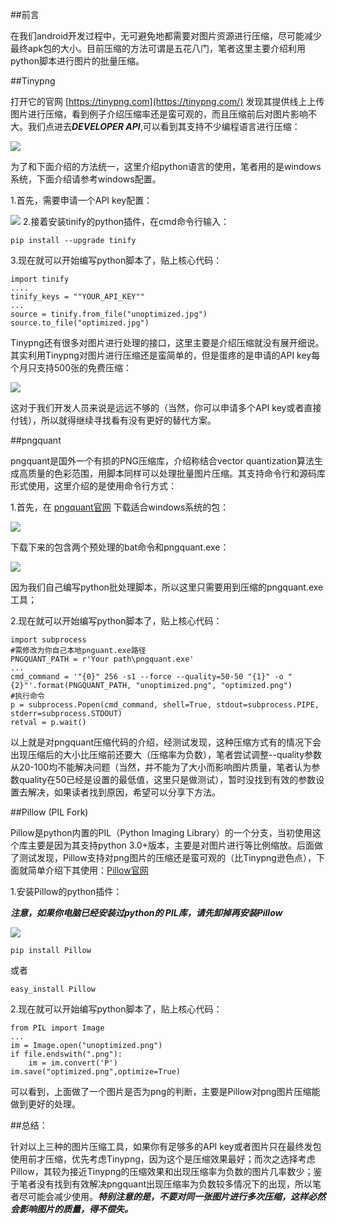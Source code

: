##前言

在我们android开发过程中，无可避免地都需要对图片资源进行压缩，尽可能减少最终apk包的大小。目前压缩的方法可谓是五花八门，笔者这里主要介绍利用python脚本进行图片的批量压缩。<!-- more -->

##Tinypng

打开它的官网 [https://tinypng.com](https://tinypng.com/) 发现其提供线上上传图片进行压缩，看到例子介绍压缩率还是蛮可观的，而且压缩前后对图片影响不大。我们点进去***DEVELOPER API***,可以看到其支持不少编程语言进行压缩：

![](http://i.imgur.com/Kw8u1l6.png)

为了和下面介绍的方法统一，这里介绍python语言的使用，笔者用的是windows系统，下面介绍请参考windows配置。

1.首先，需要申请一个API key配置：

![](http://i.imgur.com/wSSlLG0.png)
2.接着安装tinify的python插件，在cmd命令行输入：

	pip install --upgrade tinify

3.现在就可以开始编写python脚本了，贴上核心代码： 

	import tinify
	....
	tinify_keys = ""YOUR_API_KEY""
	...
	source = tinify.from_file("unoptimized.jpg")
	source.to_file("optimized.jpg")

Tinypng还有很多对图片进行处理的接口，这里主要是介绍压缩就没有展开细说。其实利用Tinypng对图片进行压缩还是蛮简单的，但是蛋疼的是申请的API key每个月只支持500张的免费压缩：

![](http://i.imgur.com/SQeVvT0.png)

这对于我们开发人员来说是远远不够的（当然，你可以申请多个API key或者直接付钱），所以就得继续寻找看有没有更好的替代方案。

##pngquant

pngquant是国外一个有损的PNG压缩库，介绍称结合vector quantization算法生成高质量的色彩范围，用脚本同样可以处理批量图片压缩。其支持命令行和源码库形式使用，这里介绍的是使用命令行方式：

1.首先，在 [pngquant官网](https://pngquant.org/)  下载适合windows系统的包：

![](http://i.imgur.com/niSwhMV.png)

下载下来的包含两个预处理的bat命令和pngquant.exe：

![](http://i.imgur.com/AZyrNsD.png)

因为我们自己编写python批处理脚本，所以这里只需要用到压缩的pngquant.exe工具；

2.现在就可以开始编写python脚本了，贴上核心代码：

	import subprocess
	#需修改为你自己本地pnguant.exe路径
	PNGQUANT_PATH = r'Your path\pngquant.exe'
	...
	cmd_command = '"{0}" 256 -s1 --force --quality=50-50 "{1}" -o "{2}"'.format(PNGQUANT_PATH, "unoptimized.png", "optimized.png")
	#执行命令
    p = subprocess.Popen(cmd_command, shell=True, stdout=subprocess.PIPE, stderr=subprocess.STDOUT)
    retval = p.wait()

以上就是对pngquant压缩代码的介绍，经测试发现，这种压缩方式有的情况下会出现压缩后的大小比压缩前还要大（压缩率为负数），笔者尝试调整--quality参数从20-100均不能解决问题（当然，并不能为了大小而影响图片质量，笔者认为参数quality在50已经是设置的最低值，这里只是做测试），暂时没找到有效的参数设置去解决，如果读者找到原因，希望可以分享下方法。

##Pillow (PIL Fork)

Pillow是python内置的PIL（Python Imaging Library）的一个分支，当初使用这个库主要是因为其支持python 3.0+版本，主要是对图片进行等比例缩放。后面做了测试发现，Pillow支持对png图片的压缩还是蛮可观的（比Tinypng逊色点），下面就简单介绍下其使用：[Pillow官网](https://pillow.readthedocs.io/en/3.3.x/) 

1.安装Pillow的python插件：

***注意，如果你电脑已经安装过python的 PIL库，请先卸掉再安装Pillow***

![](http://i.imgur.com/sJppxxf.png)

	pip install Pillow

或者<br>
	
	easy_install Pillow

2.现在就可以开始编写python脚本了，贴上核心代码：

	from PIL import Image
	...
	im = Image.open("unoptimized.png")
	if file.endswith(".png"):
		im = im.convert('P')
    im.save("optimized.png",optimize=True)

可以看到，上面做了一个图片是否为png的判断，主要是Pillow对png图片压缩能做到更好的处理。

##总结：

针对以上三种的图片压缩工具，如果你有足够多的API key或者图片只在最终发包使用前才压缩，优先考虑Tinypng，因为这个是压缩效果最好；而次之选择考虑Pillow，其较为接近Tinypng的压缩效果和出现压缩率为负数的图片几率数少；鉴于笔者没有找到有效解决pngquant出现压缩率为负数较多情况下的出现，所以笔者尽可能会减少使用。***特别注意的是，不要对同一张图片进行多次压缩，这样必然会影响图片的质量，得不偿失。***